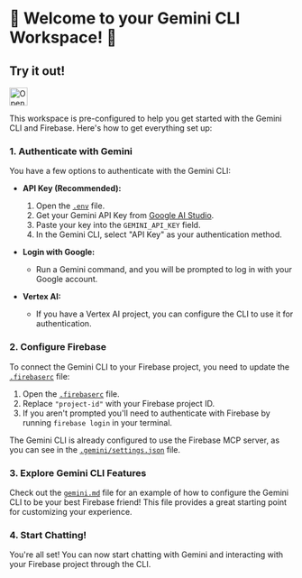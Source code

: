 # 🚀 Welcome to your Gemini CLI Workspace! 🚀

## Try it out!
<a href="https://idx.google.com/new?template=https://github.com/estherwasatester/gemini-cli-template/tree/main">
  <picture>
    <source
      media="(prefers-color-scheme: dark)"
      srcset="https://cdn.idx.dev/btn/open_dark_32.svg">
    <source
      media="(prefers-color-scheme: light)"
      srcset="https://cdn.idx.dev/btn/open_light_32.svg">
    <img
      height="32"
      alt="Open in IDX"
      src="https://cdn.idx.dev/btn/open_purple_32.svg">
  </picture>
</a>

This workspace is pre-configured to help you get started with the Gemini CLI and Firebase. Here's how to get everything set up:

### 1. Authenticate with Gemini

You have a few options to authenticate with the Gemini CLI:

*   **API Key (Recommended):**
    1.  Open the [`.env`](./.env) file.
    2.  Get your Gemini API Key from [Google AI Studio](https://aistudio.google.com/app/apikey).
    3.  Paste your key into the `GEMINI_API_KEY` field.
    4.  In the Gemini CLI, select "API Key" as your authentication method.

*   **Login with Google:**
    *   Run a Gemini command, and you will be prompted to log in with your Google account.

*   **Vertex AI:**
    *   If you have a Vertex AI project, you can configure the CLI to use it for authentication.

### 2. Configure Firebase

To connect the Gemini CLI to your Firebase project, you need to update the [`.firebaserc`](./.firebaserc) file:

1.  Open the [`.firebaserc`](./.firebaserc) file.
2.  Replace `"project-id"` with your Firebase project ID.
3.  If you aren't prompted you'll need to authenticate with Firebase by running `firebase login` in your terminal.

The Gemini CLI is already configured to use the Firebase MCP server, as you can see in the [`.gemini/settings.json`](./.gemini/settings.json) file.

### 3. Explore Gemini CLI Features

Check out the [`gemini.md`](./.gemini/gemini.md) file for an example of how to configure the Gemini CLI to be your best Firebase friend! This file provides a great starting point for customizing your experience.

### 4. Start Chatting!

You're all set! You can now start chatting with Gemini and interacting with your Firebase project through the CLI.
